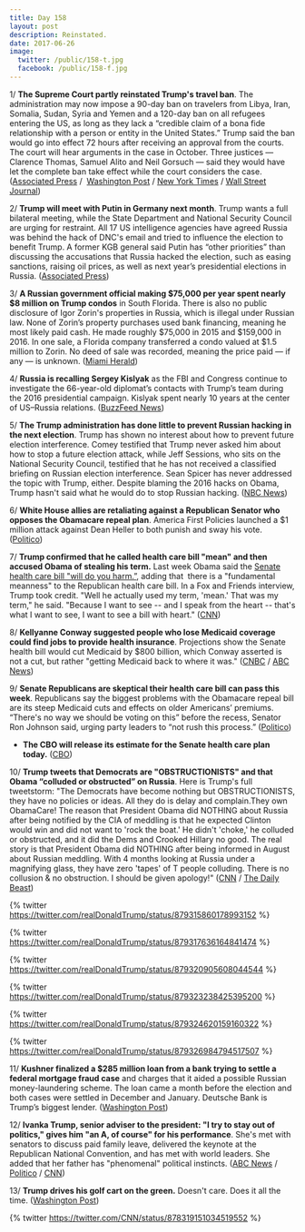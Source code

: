 ```yaml
---
title: Day 158
layout: post
description: Reinstated.
date: 2017-06-26
image:
  twitter: /public/158-t.jpg
  facebook: /public/158-f.jpg
---
```


1/ **The Supreme Court partly reinstated Trump's travel ban**. The administration may now impose a 90-day ban on travelers from Libya, Iran, Somalia, Sudan, Syria and Yemen and a 120-day ban on all refugees entering the US, as long as they lack a “credible claim of a bona fide relationship with a person or entity in the United States.” Trump said the ban would go into effect 72 hours after receiving an approval from the courts. The court will hear arguments in the case in October. Three justices — Clarence Thomas, Samuel Alito and Neil Gorsuch — said they would have let the complete ban take effect while the court considers the case. ([Associated Press](https://apnews.com/9c78ee01f1ab45ffba852974fb229487) /  [Washington Post](https://www.washingtonpost.com/politics/courts_law/supreme-court-allows-limited-version-of-trumps-travel-ban-to-take-effect-will-consider-case-in-fall/2017/06/26/97afa314-573e-11e7-b38e-35fd8e0c288f_story.html) / [New York Times](https://www.nytimes.com/2017/06/26/us/politics/supreme-court-trump-travel-ban-case.html) / [Wall Street Journal](https://www.wsj.com/articles/supreme-court-allows-implementation-of-most-of-trump-travel-ban-1498487727))

2/ **Trump will meet with Putin in Germany next month**. Trump wants a full bilateral meeting, while the State Department and National Security Council are urging for restraint. All 17 US intelligence agencies have agreed Russia was behind the hack of DNC's email and tried to influence the election to benefit Trump. A former KGB general said Putin has “other priorities” than discussing the accusations that Russia hacked the election, such as easing sanctions, raising oil prices, as well as next year’s presidential elections in Russia. ([Associated Press](https://apnews.com/a39de0185d6844bfb0c4009b22791252))

3/ **A Russian government official making $75,000 per year spent nearly $8 million on Trump condos** in South Florida. There is also no public disclosure of Igor Zorin's properties in Russia, which is illegal under Russian law. None of Zorin’s property purchases used bank financing, meaning he most likely paid cash. He made roughly $75,000 in 2015 and $159,000 in 2016. In one sale, a Florida company transferred a condo valued at $1.5 million to Zorin. No deed of sale was recorded, meaning the price paid — if any — is unknown. ([Miami Herald](http://www.miamiherald.com/news/local/community/miami-dade/article157640179.html))

4/ **Russia is recalling Sergey Kislyak** as the FBI and Congress continue to investigate the 66-year-old diplomat’s contacts with Trump’s team during the 2016 presidential campaign. Kislyak spent nearly 10 years at the center of US–Russia relations. ([BuzzFeed News](https://www.buzzfeed.com/johnhudson/moscow-is-finally-recalling-russian-ambassador-sergey))

5/ **The Trump administration has done little to prevent Russian hacking in the next election**. Trump has shown no interest about how to prevent future election interference. Comey testified that Trump never asked him about how to stop a future election attack, while Jeff Sessions, who sits on the National Security Council, testified that he has not received a classified briefing on Russian election interference. Sean Spicer has never addressed the topic with Trump, either. Despite blaming the 2016 hacks on Obama, Trump hasn't said what he would do to stop Russian hacking. ([NBC News](http://www.nbcnews.com/politics/elections/trump-white-house-has-taken-little-action-stop-next-election-n776116))

6/ **White House allies are retaliating against a Republican Senator who opposes the Obamacare repeal plan**. America First Policies launched a $1 million attack against Dean Heller to both punish and sway his vote. ([Politico](http://www.politico.com/story/2017/06/25/trump-heller-health-care-obamacare-239941))


7/ **Trump confirmed that he called health care bill "mean" and then accused Obama of stealing his term.** Last week Obama said the [Senate health care bill "will do you harm.”](https://whatthefuckjusthappenedtoday.com/2017/06/22/Day-154/#2-obama-said-the-senate-health-care), adding that  there is a "fundamental meanness" to the Republican health care bill. In a Fox and Friends interview, Trump took credit. "Well he actually used my term, 'mean.' That was my term," he said. "Because I want to see -- and I speak from the heart -- that's what I want to see, I want to see a bill with heart." ([CNN](http://www.cnn.com/2017/06/25/politics/donald-trump-confirms-mean-health-care/index.html))

8/ **Kellyanne Conway suggested people who lose Medicaid coverage could find jobs to provide health insurance**. Projections show the Senate health bill would cut Medicaid by $800 billion, which Conway asserted is not a cut, but rather "getting Medicaid back to where it was." ([CNBC](http://www.cnbc.com/2017/06/25/kellyanne-conway-those-on-medicaid-who-will-lose-insurance-can-get-jobs.html) / [ABC News](http://abcnews.go.com/Politics/kellyanne-conway-senate-health-bill-cuts-medicaid/story?id=48255191))

9/ **Senate Republicans are skeptical their health care bill can pass this week**. Republicans say the biggest problems with the Obamacare repeal bill are its steep Medicaid cuts and effects on older Americans’ premiums. “There's no way we should be voting on this” before the recess, Senator Ron Johnson said, urging party leaders to “not rush this process.” ([Politico](http://www.politico.com/story/2017/06/25/obamacare-repeal-senate-republicans-239937))

* **The CBO will release its estimate for the Senate health care plan today.** ([CBO](https://www.cbo.gov/publication/52850))

10/ **Trump tweets that Democrats are "OBSTRUCTIONISTS" and that Obama “colluded or obstructed” on Russia**. Here is Trump's full tweetstorm: "The Democrats have become nothing but OBSTRUCTIONISTS, they have no policies or ideas. All they do is delay and complain.They own ObamaCare! The reason that President Obama did NOTHING about Russia after being notified by the CIA of meddling is that he expected Clinton would win and did not want to 'rock the boat.' He didn't 'choke,' he colluded or obstructed, and it did the Dems and Crooked Hillary no good. The real story is that President Obama did NOTHING after being informed in August about Russian meddling. With 4 months looking at Russia under a magnifying glass, they have zero 'tapes' of T people colluding. There is no collusion & no obstruction. I should be given apology!" ([CNN](http://www.cnn.com/2017/06/26/politics/trump-tweet-obama-russia-collusion-obstruction/index.html) / [The Daily Beast](http://www.thedailybeast.com/trump-obama-colluded-or-obstructed-on-russia))

{% twitter https://twitter.com/realDonaldTrump/status/879315860178993152 %}

{% twitter https://twitter.com/realDonaldTrump/status/879317636164841474 %}

{% twitter https://twitter.com/realDonaldTrump/status/879320905608044544 %}

{% twitter https://twitter.com/realDonaldTrump/status/879323238425395200 %}

{% twitter https://twitter.com/realDonaldTrump/status/879324620159160322 %}

{% twitter https://twitter.com/realDonaldTrump/status/879326984794517507 %}


11/ **Kushner finalized a $285 million loan from a bank trying to settle a federal mortgage fraud case** and charges that it aided a possible Russian money-laundering scheme. The loan came a month before the election and both cases were settled in December and January. Deutsche Bank is Trump’s biggest lender. ([Washington Post](https://www.washingtonpost.com/national/kushner-firms-285-million-deutsche-bank-loan-came-just-before-election-day/2017/06/25/984f3acc-4f88-11e7-b064-828ba60fbb98_story.html))

12/ **Ivanka Trump, senior adviser to the president: "I try to stay out of politics," gives him "an A, of course" for his performance**. She's met with senators to discuss paid family leave, delivered the keynote at the Republican National Convention, and has met with world leaders. She added that her father has "phenomenal" political instincts. ([ABC News](http://abcnews.go.com/Politics/ivanka-trump-stay-politics/story?id=48280620) / [Politico](http://www.politico.com/tipsheets/playbook/2017/06/26/ivanka-sr-adviser-to-potus-i-try-to-stay-out-of-politics-health-care-crunch-week-cbo-expected-to-project-big-coverage-losses-sen-ron-johnson-blasts-bill-in-nyt-221021) / [CNN](http://www.cnn.com/2017/06/26/politics/ivanka-trump-donald-trump/index.html))

13/ **Trump drives his golf cart on the green.** Doesn't care. Does it all the time. ([Washington Post](https://www.washingtonpost.com/news/early-lead/wp/2017/06/22/what-the-hell-trump-president-upsets-golf-fans-after-driving-cart-on-green/))

{% twitter https://twitter.com/CNN/status/878319151034519552 %}